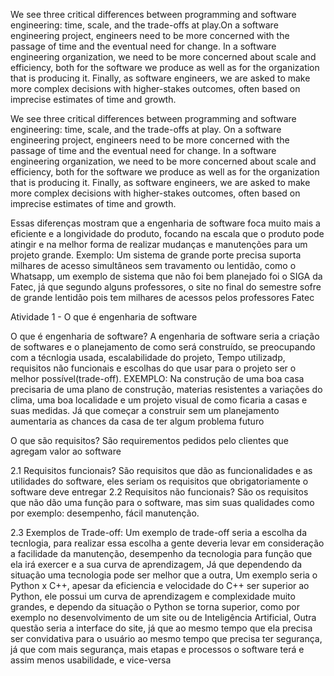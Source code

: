 
We see three critical differences between programming and software engineering: time, scale, and the trade-offs at play.On a software engineering project, engineers need to be more concerned with the passage of time and the eventual need for change. In a software engineering organization, we need to be more concerned about scale and efficiency, both for the software we produce as well as for the organization that is producing it. Finally, as software engineers, we are asked to make more complex decisions with higher-stakes outcomes, often based on imprecise estimates of time and growth.


We see three critical differences between programming and software engineering: time, scale, and the trade-offs at play.   On a software engineering project, engineers need to be more concerned with the passage of time and the eventual need for change. In a software engineering organization, we need to be more concerned about scale and efficiency, both for the software we produce as well as for the organization that is producing it. Finally, as software engineers, we are asked to make more complex decisions with higher-stakes outcomes, often based on imprecise estimates of time and growth.

Essas diferenças mostram que a engenharia de software foca muito mais a eficiente e a longividade do produto, focando na escala que o produto pode atingir e na melhor forma de realizar mudanças e manutenções para um projeto grande.
Exemplo: Um sistema de grande porte precisa suporta milhares de acesso simultâneos sem travamento ou lentidão, como o Whatsapp, um exemplo de sistema que não foi bem planejado foi o SIGA da Fatec, já que segundo alguns professores, o site no final do semestre sofre de grande lentidão pois tem milhares de acessos pelos professores Fatec

Atividade 1 - O que é engenharia de software

O que é engenharia de software? A engenharia de software seria a criação de softwares e o planejamento de como será construído, se preocupando com a técnlogia usada, escalabilidade do projeto, Tempo utilizadp, requisitos não funcionais e escolhas do que usar para o projeto ser o melhor possível(trade-off). EXEMPLO: Na construção de uma boa casa precisaria de uma plano de construção, materias resistentes a variações do clima, uma boa localidade e um projeto visual de como ficaria a casas e suas medidas. Já que começar a construir sem um planejamento aumentaria as chances da casa de ter algum problema futuro

O que são requisitos? São requirementos pedidos pelo clientes que agregam valor ao software

2.1 Requisitos funcionais?
    São requisitos que dão as funcionalidades e as utilidades do software, eles seriam os requisitos que obrigatoriamente o software deve entregar
2.2 Requisitos não funcionais?
    São os requisitos que não dão uma função para o software, mas sim suas qualidades como por exemplo: desempenho, fácil manutenção.

2.3 Exemplos de Trade-off:
    Um exemplo de trade-off seria a escolha da tecnlogia, para realizar essa escolha a gente deveria levar em consideração a facilidade da manutenção, desempenho da tecnologia para função que ela irá exercer e a sua curva de aprendizagem, Já que dependendo da situação uma tecnologia pode ser melhor que a outra, Um exemplo seria o Python x C++, apesar da eficiencia e velocidade do C++ ser superior ao Python, ele possui um curva de aprendizagem e complexidade muito grandes, e dependo da situação o Python se torna superior, como por exemplo no desenvolvimento de um site ou de Inteligência Artificial, Outra questão seria a interface do site, já que ao mesmo tempo que ela precisa ser convidativa para o usuário ao mesmo tempo que precisa ter segurança, já que com mais segurança, mais etapas e processos o software terá e assim menos usabilidade, e vice-versa



